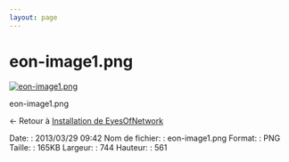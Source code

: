 ```yaml
---
layout: page
---
```


eon-image1.png
==============

[![eon-image1.png](/assets/media/eon-image1.png@cache=&w=744&h=561 "eon-image1.png")](/assets/media/eon-image1.png@cache= "Afficher le fichier original")

eon-image1.png

← Retour à [Installation de
EyesOfNetwork](../eyesofnetwork/eyesofnetwork-iso-install.html "eyesofnetwork:eyesofnetwork-iso-install")

Date:
:   2013/03/29 09:42
Nom de fichier:
:   eon-image1.png
Format:
:   PNG
Taille:
:   165KB
Largeur:
:   744
Hauteur:
:   561

